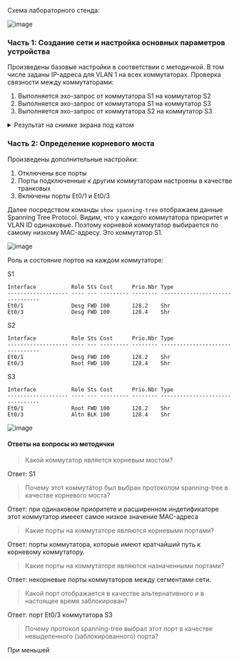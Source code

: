Схема лабораторного стенда:

![image](https://github.com/verttte/otus-labs/assets/165086553/0e034cf1-356d-435c-af5e-778e9086b2ed)

### Часть 1: Создание сети и настройка основных параметров устройства
Произведены базовые настройки в соответствии с методичкой. В том числе заданы IP-адреса для VLAN 1 на всех коммутаторах.
Проверка связности между коммутаторами:
1. Выполняется эхо-запрос от коммутатора S1 на коммутатор S2
2. Выполняется эхо-запрос от коммутатора S1 на коммутатор S3
3. Выполняется эхо-запрос от коммутатора S2 на коммутатор S3

<details>
  <summary>Результат на снимке экрана под катом</summary>
  
![image](https://github.com/verttte/otus-labs/assets/165086553/51ce0de0-9afc-4e4b-90d6-6d80c01a6c85)
</details>

### Часть 2:	Определение корневого моста
Произведены дополнительные настройки:
1. Отключены все порты
2. Порты подключенные к другим коммутаторам настроены в качестве транковых
3. Включены порты Et0/1 и Et0/3

Далее посредством команды `show spanning-tree` отображаем данные Spanning Tree Protocol.
Видим, что у каждого коммутатора приоритет и VLAN ID одинаковые. Поэтому корневой коммутатор выбирается по самому низкому MAC-адресу. Это коммутатор S1.

![image](https://github.com/verttte/otus-labs/assets/165086553/a1002a6f-fe45-43be-ba2b-becfcf38a917)

Роль и состояние портов на каждом коммутаторе:

S1
```
Interface           Role Sts Cost      Prio.Nbr Type
------------------- ---- --- --------- -------- --------------------------------
Et0/1               Desg FWD 100       128.2    Shr
Et0/3               Desg FWD 100       128.4    Shr
```

S2
```
Interface           Role Sts Cost      Prio.Nbr Type
------------------- ---- --- --------- -------- --------------------------------
Et0/1               Desg FWD 100       128.2    Shr
Et0/3               Root FWD 100       128.4    Shr
```

S3
```
Interface           Role Sts Cost      Prio.Nbr Type
------------------- ---- --- --------- -------- --------------------------------
Et0/1               Root FWD 100       128.2    Shr
Et0/3               Altn BLK 100       128.4    Shr
```

![image](https://github.com/verttte/otus-labs/assets/165086553/cd109a71-258d-49ed-9eb2-424d2c15ccce)

#### Ответы на вопросы из методички

>Какой коммутатор является корневым мостом?

Ответ: S1

>Почему этот коммутатор был выбран протоколом spanning-tree в качестве корневого моста?

Ответ: при одинаковом приоритете и расширенном индетификаторе этот коммутатор имееет самое низкое значение MAC-адреса 

>Какие порты на коммутаторе являются корневыми портами?

Ответ: порты коммутатора, которые имеют кратчайший путь к корневому коммутатору.

>Какие порты на коммутаторе являются назначенными портами?

Ответ: некорневые порты коммутаторов между сегментами сети.

>Какой порт отображается в качестве альтернативного и в настоящее время заблокирован?

Ответ: порт Et0/3 коммутатора S3

>Почему протокол spanning-tree выбрал этот порт в качестве невыделенного (заблокированного) порта?

При меньшей 

